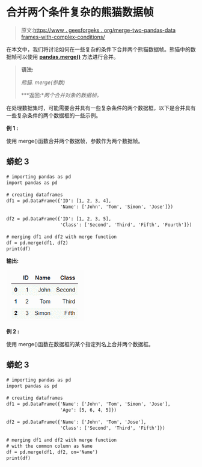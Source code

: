 # 合并两个条件复杂的熊猫数据帧

> 原文:[https://www . geesforgeks . org/merge-two-pandas-data frames-with-complex-conditions/](https://www.geeksforgeeks.org/merge-two-pandas-dataframes-with-complex-conditions/)

在本文中，我们将讨论如何在一些复杂的条件下合并两个熊猫数据帧。熊猫中的数据帧可以使用 [**pandas.merge()**](https://www.geeksforgeeks.org/python-pandas-merging-joining-and-concatenating/) 方法进行合并。

> **语法:**
> 
> *熊猫. merge(参数)*
> 
> ***返回:**两个合并对象的数据帧。*

在处理数据集时，可能需要合并具有一些复杂条件的两个数据框，以下是合并具有一些复杂条件的两个数据框的一些示例。

**例 1 :**

使用 merge()函数合并两个数据帧，参数作为两个数据帧。

## 蟒蛇 3

```
# importing pandas as pd
import pandas as pd

# creating dataframes
df1 = pd.DataFrame({'ID': [1, 2, 3, 4], 
                    'Name': ['John', 'Tom', 'Simon', 'Jose']})

df2 = pd.DataFrame({'ID': [1, 2, 3, 5], 
                    'Class': ['Second', 'Third', 'Fifth', 'Fourth']})

# merging df1 and df2 with merge function
df = pd.merge(df1, df2)
print(df)
```

**输出:**

![](img/39246b420d40a74751793c614ae693bc.png)

**例 2 :**

使用 merge()函数在数据框的某个指定列名上合并两个数据框。

## 蟒蛇 3

```
# importing pandas as pd
import pandas as pd

# creating dataframes
df1 = pd.DataFrame({'Name': ['John', 'Tom', 'Simon', 'Jose'],
                    'Age': [5, 6, 4, 5]})

df2 = pd.DataFrame({'Name': ['John', 'Tom', 'Jose'],
                    'Class': ['Second', 'Third', 'Fifth']})

# merging df1 and df2 with merge function 
# with the common column as Name
df = pd.merge(df1, df2, on='Name')
print(df)
```